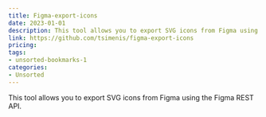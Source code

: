 ```yaml
---
title: Figma-export-icons
date: 2023-01-01
description: This tool allows you to export SVG icons from Figma using the Figma REST API.
link: https://github.com/tsimenis/figma-export-icons
pricing: 
tags: 
- unsorted-bookmarks-1 
categories: 
- Unsorted 
---
```


This tool allows you to export SVG icons from Figma using the Figma REST API.